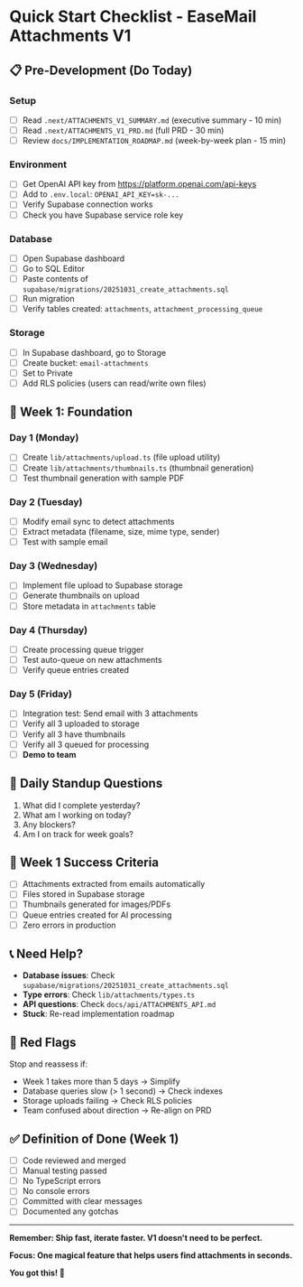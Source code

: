 # Quick Start Checklist - EaseMail Attachments V1

## 📋 Pre-Development (Do Today)

### Setup
- [ ] Read `.next/ATTACHMENTS_V1_SUMMARY.md` (executive summary - 10 min)
- [ ] Read `.next/ATTACHMENTS_V1_PRD.md` (full PRD - 30 min)
- [ ] Review `docs/IMPLEMENTATION_ROADMAP.md` (week-by-week plan - 15 min)

### Environment
- [ ] Get OpenAI API key from https://platform.openai.com/api-keys
- [ ] Add to `.env.local`: `OPENAI_API_KEY=sk-...`
- [ ] Verify Supabase connection works
- [ ] Check you have Supabase service role key

### Database
- [ ] Open Supabase dashboard
- [ ] Go to SQL Editor
- [ ] Paste contents of `supabase/migrations/20251031_create_attachments.sql`
- [ ] Run migration
- [ ] Verify tables created: `attachments`, `attachment_processing_queue`

### Storage
- [ ] In Supabase dashboard, go to Storage
- [ ] Create bucket: `email-attachments`
- [ ] Set to Private
- [ ] Add RLS policies (users can read/write own files)

## 🚀 Week 1: Foundation

### Day 1 (Monday)
- [ ] Create `lib/attachments/upload.ts` (file upload utility)
- [ ] Create `lib/attachments/thumbnails.ts` (thumbnail generation)
- [ ] Test thumbnail generation with sample PDF

### Day 2 (Tuesday)
- [ ] Modify email sync to detect attachments
- [ ] Extract metadata (filename, size, mime type, sender)
- [ ] Test with sample email

### Day 3 (Wednesday)
- [ ] Implement file upload to Supabase storage
- [ ] Generate thumbnails on upload
- [ ] Store metadata in `attachments` table

### Day 4 (Thursday)
- [ ] Create processing queue trigger
- [ ] Test auto-queue on new attachments
- [ ] Verify queue entries created

### Day 5 (Friday)
- [ ] Integration test: Send email with 3 attachments
- [ ] Verify all 3 uploaded to storage
- [ ] Verify all 3 have thumbnails
- [ ] Verify all 3 queued for processing
- [ ] **Demo to team**

## 📝 Daily Standup Questions

1. What did I complete yesterday?
2. What am I working on today?
3. Any blockers?
4. Am I on track for week goals?

## 🎯 Week 1 Success Criteria

- [ ] Attachments extracted from emails automatically
- [ ] Files stored in Supabase storage
- [ ] Thumbnails generated for images/PDFs
- [ ] Queue entries created for AI processing
- [ ] Zero errors in production

## 📞 Need Help?

- **Database issues**: Check `supabase/migrations/20251031_create_attachments.sql`
- **Type errors**: Check `lib/attachments/types.ts`
- **API questions**: Check `docs/api/ATTACHMENTS_API.md`
- **Stuck**: Re-read implementation roadmap

## 🚨 Red Flags

Stop and reassess if:
- Week 1 takes more than 5 days → Simplify
- Database queries slow (> 1 second) → Check indexes
- Storage uploads failing → Check RLS policies
- Team confused about direction → Re-align on PRD

## ✅ Definition of Done (Week 1)

- [ ] Code reviewed and merged
- [ ] Manual testing passed
- [ ] No TypeScript errors
- [ ] No console errors
- [ ] Committed with clear messages
- [ ] Documented any gotchas

---

**Remember: Ship fast, iterate faster. V1 doesn't need to be perfect.**

**Focus: One magical feature that helps users find attachments in seconds.**

**You got this! 💪**
